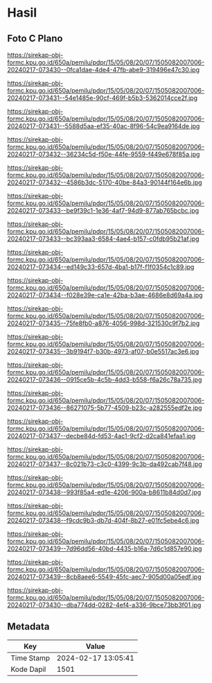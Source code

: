 # Hasil

## Foto C Plano

https://sirekap-obj-formc.kpu.go.id/650a/pemilu/pdpr/15/05/08/20/07/1505082007006-20240217-073430--0fca1dae-4de4-47fb-abe9-319496e47c30.jpg

https://sirekap-obj-formc.kpu.go.id/650a/pemilu/pdpr/15/05/08/20/07/1505082007006-20240217-073431--54e1485e-90cf-469f-b5b3-5362014cce2f.jpg

https://sirekap-obj-formc.kpu.go.id/650a/pemilu/pdpr/15/05/08/20/07/1505082007006-20240217-073431--5588d5aa-ef35-40ac-8f96-54c9ea9164de.jpg

https://sirekap-obj-formc.kpu.go.id/650a/pemilu/pdpr/15/05/08/20/07/1505082007006-20240217-073432--36234c5d-f50e-44fe-9559-f449e678f85a.jpg

https://sirekap-obj-formc.kpu.go.id/650a/pemilu/pdpr/15/05/08/20/07/1505082007006-20240217-073432--4586b3dc-5170-40be-84a3-90144f164e6b.jpg

https://sirekap-obj-formc.kpu.go.id/650a/pemilu/pdpr/15/05/08/20/07/1505082007006-20240217-073433--be9f39c1-1e36-4af7-94d9-877ab765bcbc.jpg

https://sirekap-obj-formc.kpu.go.id/650a/pemilu/pdpr/15/05/08/20/07/1505082007006-20240217-073433--bc393aa3-6584-4ae4-b157-c0fdb95b21af.jpg

https://sirekap-obj-formc.kpu.go.id/650a/pemilu/pdpr/15/05/08/20/07/1505082007006-20240217-073434--ed149c33-657d-4ba1-b17f-f1f0354c1c89.jpg

https://sirekap-obj-formc.kpu.go.id/650a/pemilu/pdpr/15/05/08/20/07/1505082007006-20240217-073434--f028e39e-ca1e-42ba-b3ae-4686e8d69a4a.jpg

https://sirekap-obj-formc.kpu.go.id/650a/pemilu/pdpr/15/05/08/20/07/1505082007006-20240217-073435--75fe8fb0-a876-4056-998d-321530c9f7b2.jpg

https://sirekap-obj-formc.kpu.go.id/650a/pemilu/pdpr/15/05/08/20/07/1505082007006-20240217-073435--3b9194f7-b30b-4973-af07-b0e5517ac3e6.jpg

https://sirekap-obj-formc.kpu.go.id/650a/pemilu/pdpr/15/05/08/20/07/1505082007006-20240217-073436--0915ce5b-4c5b-4dd3-b558-f6a26c78a735.jpg

https://sirekap-obj-formc.kpu.go.id/650a/pemilu/pdpr/15/05/08/20/07/1505082007006-20240217-073436--86271075-5b77-4509-b23c-a282555edf2e.jpg

https://sirekap-obj-formc.kpu.go.id/650a/pemilu/pdpr/15/05/08/20/07/1505082007006-20240217-073437--decbe84d-fd53-4ac1-9cf2-d2ca841efaa1.jpg

https://sirekap-obj-formc.kpu.go.id/650a/pemilu/pdpr/15/05/08/20/07/1505082007006-20240217-073437--8c021b73-c3c0-4399-9c3b-da492cab7f48.jpg

https://sirekap-obj-formc.kpu.go.id/650a/pemilu/pdpr/15/05/08/20/07/1505082007006-20240217-073438--993f85a4-ed1e-4206-900a-b8611b84d0d7.jpg

https://sirekap-obj-formc.kpu.go.id/650a/pemilu/pdpr/15/05/08/20/07/1505082007006-20240217-073438--f9cdc9b3-db7d-404f-8b27-e01fc5ebe4c6.jpg

https://sirekap-obj-formc.kpu.go.id/650a/pemilu/pdpr/15/05/08/20/07/1505082007006-20240217-073439--7d96dd56-40bd-4435-b16a-7d6c1d857e90.jpg

https://sirekap-obj-formc.kpu.go.id/650a/pemilu/pdpr/15/05/08/20/07/1505082007006-20240217-073439--8cb8aee6-5549-45fc-aec7-905d00a05edf.jpg

https://sirekap-obj-formc.kpu.go.id/650a/pemilu/pdpr/15/05/08/20/07/1505082007006-20240217-073430--dba774dd-0282-4ef4-a336-9bce73bb3f01.jpg


## Metadata

| Key        | Value               |
| ---------- | ------------------- |
| Time Stamp | 2024-02-17 13:05:41 |
| Kode Dapil | 1501                |



